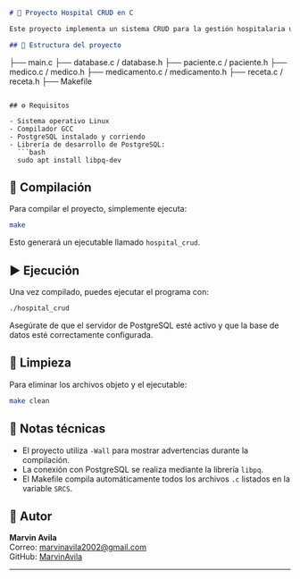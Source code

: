 ```markdown
# 🏥 Proyecto Hospital CRUD en C

Este proyecto implementa un sistema CRUD para la gestión hospitalaria utilizando el lenguaje C y PostgreSQL como base de datos. Está dividido en múltiples archivos para mantener una estructura modular y clara.

## 📁 Estructura del proyecto

```
├── main.c
├── database.c / database.h
├── paciente.c / paciente.h
├── medico.c / medico.h
├── medicamento.c / medicamento.h
├── receta.c / receta.h
├── Makefile
```

## ⚙️ Requisitos

- Sistema operativo Linux
- Compilador GCC
- PostgreSQL instalado y corriendo
- Librería de desarrollo de PostgreSQL:
  ```bash
  sudo apt install libpq-dev
  ```

## 🚀 Compilación

Para compilar el proyecto, simplemente ejecuta:

```bash
make
```

Esto generará un ejecutable llamado `hospital_crud`.

## ▶️ Ejecución

Una vez compilado, puedes ejecutar el programa con:

```bash
./hospital_crud
```

Asegúrate de que el servidor de PostgreSQL esté activo y que la base de datos esté correctamente configurada.

## 🧹 Limpieza

Para eliminar los archivos objeto y el ejecutable:

```bash
make clean
```

## 🧠 Notas técnicas

- El proyecto utiliza `-Wall` para mostrar advertencias durante la compilación.
- La conexión con PostgreSQL se realiza mediante la librería `libpq`.
- El Makefile compila automáticamente todos los archivos `.c` listados en la variable `SRCS`.

## 📌 Autor

**Marvin Avila**  
Correo: marvinavila2002@gmail.com  
GitHub: [MarvinAvila](https://github.com/MarvinAvila)

---

```
